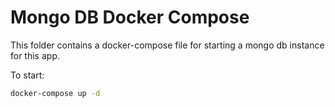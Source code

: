 # Mongo DB Docker Compose

This folder contains a docker-compose file for starting a mongo db instance for this app.

To start:
```bash
docker-compose up -d
```
